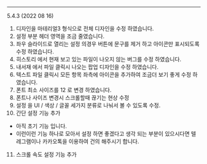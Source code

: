 
---

5.4.3 (2022 08 16)
1. 디자인을 마테리얼3 형식으로 전체 디자인을 수정 하였습니다. 
2. 설정 부분 헤더 영역을 조금 줄였습니다. 
3. 좌우 슬라이드로 열리는 설정 의경우 버튼에 문구를 제거 하고 아이콘만 표시되도록 수정 하였습니다. 
4. 히스토리 에서 현재 보고 있는 파일이 나오지 않는 버그를 수정 하였습니다. 
5. 내서재 에서 파일 클릭시 나오는 팝업 디자인을 수정 하였습니다. 
6. 텍스트 파일 클릭시 모든 항목 좌측에 아이콘을 추가하여 조금더 보기 좋게 수정 하였습니다. 
7. 폰트 최소 사이즈를 12 로 변경 하였습니다. 
8. 폰트나 사이즈 변경시 스크롤할때 끊기는 현상 수정 
9. 설정 을 UI / 색상 / 글꼴 세가지 분류로 나눠서 볼 수 있도록 수정. 
10. 간단 설정 기능 추가 
  - 아직 초기 기능 입니다. 
  - 이런이런 기능 하나로 모아서 설정 하면 좋겠다고 생각 되는 부분이 있으시다면 텔레그램이나 카카오톡을 이용하여 건의 해주시기 합니다. 
11. 스크롤 속도 설정 기능 추가